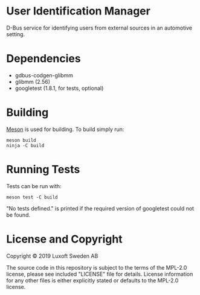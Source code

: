 # User Identification Manager

D-Bus service for identifying users from external sources in an automotive setting.

# Dependencies

- gdbus-codgen-glibmm
- glibmm (2.56)
- googletest (1.8.1, for tests, optional)

# Building

[Meson](https://mesonbuild.com/) is used for building. To build simply run:

```shell
meson build
ninja -C build
```

# Running Tests

Tests can be run with:

```shell
meson test -C build
```

"No tests defined." is printed if the required version of googletest could not be found.

# License and Copyright

Copyright © 2019 Luxoft Sweden AB

The source code in this repository is subject to the terms of the MPL-2.0 license, please see
included "LICENSE" file for details. License information for any other files is either explicitly
stated or defaults to the MPL-2.0 license.
